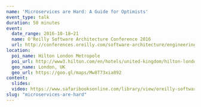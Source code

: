 ```yaml
---
name: 'Microservices are Hard: A Guide for Optimists'
event_type: talk
duration: 50 minutes
event:
  date_range: 2016-10-18⋯21
  name: O'Reilly Software Architecture Conference 2016
  url: http://conferences.oreilly.com/software-architecture/engineering-business-eu
location:
  poi_name: Hilton London Metropole
  poi_url: http://www3.hilton.com/en/hotels/united-kingdom/hilton-london-metropole-LONMETW/index.html
  geo_name: London, UK
  geo_url: https://goo.gl/maps/Mw8T73xia892
content:
  slides:
  video: https://www.safaribooksonline.com/library/view/oreilly-software-architecture/9781491958490/video284870.html
slug: "microservices-are-hard"
---
```

